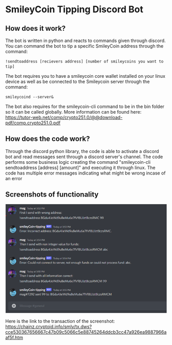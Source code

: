 # SmileyCoin Tipping Discord Bot

## How does it work?

The bot is written in python and reacts to commands given through discord. You can command the bot to tip a specific SmileyCoin address through the command:
```
!sendtoaddress [recievers address] [number of smileycoins you want to tip]
```
The bot requires you to have a smileycoin core wallet installed on your linux device as well as be connected to the Smileycoin server through the command:

```
smileycoind --server&
```

The bot also requires for the smileycoin-cli command to be in the bin folder so it can be called globally. More information can be found here: https://tutor-web.net/comp/crypto251.0/@@download-pdf/comp.crypto251.0.pdf

## How does the code work?

Through the discord python library, the code is able to activate a discord bot and read messages sent through a discord server's channel. The code performs some business logic creating the command "smileycoin-cli sendtoaddress [address] [amount]" and executing it through linux. The code has multiple error messages indicating what might be wrong incase of an error

## Screenshots of functionality

![Screenshot](./image.png)

Here is the link to the transaction of the screenshot: https://chainz.cryptoid.info/smly/tx.dws?cce530367656667c47b09c5066c5e88745264ddcb3cc47a926ea9887966aaf5f.htm